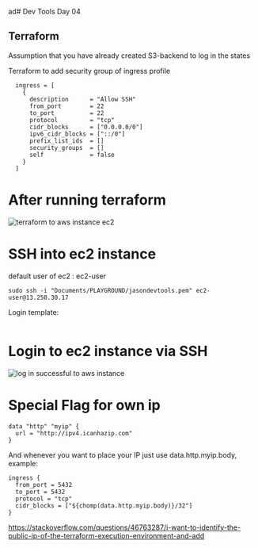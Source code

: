 ad# Dev Tools Day 04
## Terraform
Assumption that you have already created S3-backend to log in the states


Terraform to add security group of ingress profile

```
  ingress = [
    {
      description      = "Allow SSH"
      from_port        = 22
      to_port          = 22
      protocol         = "tcp"
      cidr_blocks      = ["0.0.0.0/0"]
      ipv6_cidr_blocks = ["::/0"]
      prefix_list_ids  = []
      security_groups  = []
      self             = false
    }
  ]
```
# After running terraform

![terraform to aws instance ec2](https://user-images.githubusercontent.com/85982975/139412185-2957dac3-3b18-4906-8331-14bdda618cfd.png)

# SSH into ec2 instance
default user of ec2 : ec2-user
```
sudo ssh -i "Documents/PLAYGROUND/jasondevtools.pem" ec2-user@13.250.30.17 
```
Login template:
```ssh -i "<your-key-pair>.pem" ec2-user@<-aws-instance-public-ip>
```

# Login to ec2 instance via SSH
![log in successful to aws instance](https://user-images.githubusercontent.com/85982975/139412140-a738cfcd-aa17-456c-b432-77088c443f4d.png)


# Special Flag for own ip
```
data "http" "myip" {
  url = "http://ipv4.icanhazip.com"
}

```
And whenever you want to place your IP just use data.http.myip.body, example:
```
ingress {
  from_port = 5432
  to_port = 5432
  protocol = "tcp"
  cidr_blocks = ["${chomp(data.http.myip.body)}/32"]
}
```
https://stackoverflow.com/questions/46763287/i-want-to-identify-the-public-ip-of-the-terraform-execution-environment-and-add
